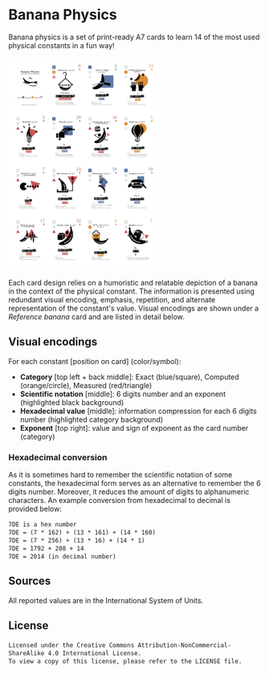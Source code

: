 # Banana Physics
Banana physics is a set of print-ready A7 cards to learn 14 of the most used physical constants in a fun way!

<img src="https://raw.githubusercontent.com/ghattab/banana-physics/master/banana-physics-poster.png" alt="drawing" width="300"/>

Each card design relies on a humoristic and relatable depiction of a banana in the context of the physical constant.
The information is presented using redundant visual encoding, emphasis, repetition, and alternate representation of the constant's value.
Visual encodings are shown under a *Reference banana* card and are listed in detail below.

## Visual encodings
For each constant [position on card] (color/symbol):
* __Category__ [top left + back middle]: Exact (blue/square), Computed (orange/circle), Measured (red/triangle)
* __Scientific notation__ [middle]: 6 digits number and an exponent (highlighted black background)
* __Hexadecimal value__ [middle]: information compression for each 6 digits number (highlighted category background)
* __Exponent__ [top right]: value and sign of exponent as the card number (category)

### Hexadecimal conversion
As it is sometimes hard to remember the scientific notation of some constants, the hexadecimal form serves as an alternative to remember the 6 digits number. Moreover, it reduces the amount of digits to alphanumeric characters. An example conversion from hexadecimal to decimal is provided below:
```
7DE is a hex number
7DE = (7 * 162) + (13 * 161) + (14 * 160) 
7DE = (7 * 256) + (13 * 16) + (14 * 1) 
7DE = 1792 + 208 + 14 
7DE = 2014 (in decimal number)
```

## Sources
All reported values are in the International System of Units.

## License
```
Licensed under the Creative Commons Attribution-NonCommercial-ShareAlike 4.0 International License. 
To view a copy of this license, please refer to the LICENSE file.

```
